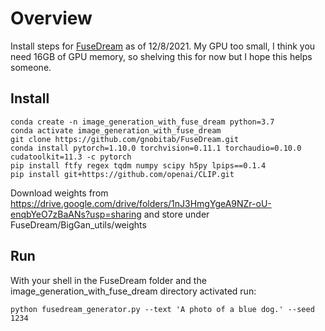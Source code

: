# Overview

Install steps for [FuseDream](https://github.com/gnobitab/FuseDream) as of 12/8/2021. My GPU too small, I think you need 16GB of GPU memory, so shelving this for now but I hope this helps someone. 

## Install
```
conda create -n image_generation_with_fuse_dream python=3.7
conda activate image_generation_with_fuse_dream
git clone https://github.com/gnobitab/FuseDream.git
conda install pytorch=1.10.0 torchvision=0.11.1 torchaudio=0.10.0 cudatoolkit=11.3 -c pytorch
pip install ftfy regex tqdm numpy scipy h5py lpips==0.1.4
pip install git+https://github.com/openai/CLIP.git
```
Download weights from https://drive.google.com/drive/folders/1nJ3HmgYgeA9NZr-oU-enqbYeO7zBaANs?usp=sharing and store under FuseDream/BigGan_utils/weights
## Run
With your shell in the FuseDream folder and the image_generation_with_fuse_dream directory activated run:  
```
python fusedream_generator.py --text 'A photo of a blue dog.' --seed 1234
```
